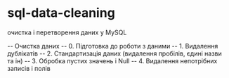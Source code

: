 # sql-data-cleaning
очистка і перетворення даних у MySQL

-- Очистка даних
-- 0. Підготовка до роботи з даними
-- 1. Видалення дублікатів
-- 2. Стандартизація даних (видалення пробілів, єдині назви та ін)
-- 3. Обробка пустих значень і Null
-- 4. Видалення непотрібних записів і полів
